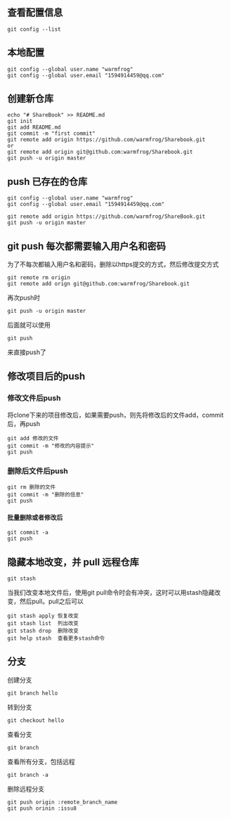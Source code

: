 


## 查看配置信息

    git config --list

## 本地配置

    git config --global user.name "warmfrog"
    git config --global user.email "1594914459@qq.com"

## 创建新仓库

    echo "# ShareBook" >> README.md
    git init
    git add README.md
    git commit -m "first commit"
    git remote add origin https://github.com/warmfrog/Sharebook.git
    or
    git remote add origin git@github.com:warmfrog/Sharebook.git
    git push -u origin master

## push 已存在的仓库

    git config --global user.name "warmfrog"
    git config --global user.email "1594914459@qq.com"

    git remote add origin https://github.com/warmfrog/ShareBook.git
    git push -u origin master

## git push 每次都需要输入用户名和密码

为了不每次都输入用户名和密码，删除以https提交的方式，然后修改提交方式

    git remote rm origin
    git remote add orign git@github.com:warmfrog/Sharebook.git

再次push时

    git push -u origin master

后面就可以使用

    git push

来直接push了

## 修改项目后的push



### 修改文件后push

将clone下来的项目修改后，如果需要push，则先将修改后的文件add，commit后，再push

    git add 修改的文件
    git commit -m "修改的内容提示"
    git push

### 删除后文件后push

    git rm 删除的文件
    git commit -m "删除的信息"
    git push

#### 批量删除或者修改后

    git commit -a
    git push

## 隐藏本地改变，并 pull 远程仓库

    git stash

当我们改变本地文件后，使用git pull命令时会有冲突，这时可以用stash隐藏改变，然后pull。pull之后可以

    git stash apply 恢复改变
    git stash list  列出改变
    git stash drop  删除改变
    git help stash  查看更多stash命令

## 分支

创建分支

    git branch hello

转到分支

    git checkout hello

查看分支

    git branch

查看所有分支，包括远程

    git branch -a

删除远程分支

    git push origin :remote_branch_name
    git push orinin :issu8